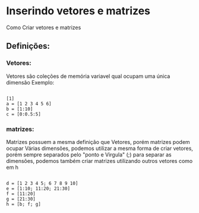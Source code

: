 # Inserindo vetores e matrizes

Como Criar vetores e matrizes

## Definições:

### Vetores:

Vetores são coleções de memória variavel qual ocupam uma única dimensão
Exemplo:

<pre><code>
[1]
a = [1 2 3 4 5 6]
b = [1:10]
c = [0:0.5:5]
</code></pre>

### matrizes:
Matrizes possuem a mesma definição que Vetores, porém matrizes podem
ocupar Várias dimensões, podemos utilizar a mesma forma de criar vetores,
porém sempre separados pelo "ponto e Virgula" (;) para separar as
dimensões, podemos também criar matrizes utilizando outros vetores como
em h

<pre><code>
d = [1 2 3 4 5; 6 7 8 9 10]
e = [1:10; 11:20; 21:30]
f = [11:20]
g = [21:30]
h = [b; f; g]
</code></pre>
